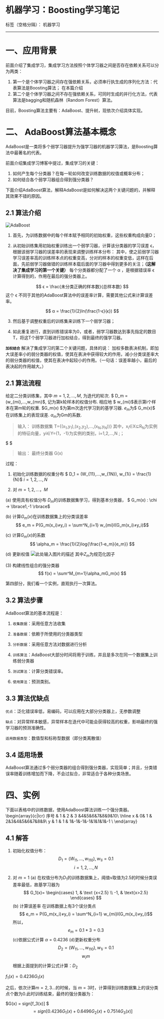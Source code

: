 ﻿# 机器学习：Boosting学习笔记

标签（空格分隔）： 机器学习

---

# 一、应用背景

前面介绍了集成学习，集成学习方法按照个体学习器之间是否存在依赖关系可以分为两类：
1. 第一个是个体学习器之间存在强依赖关系，必须串行执生成的序列化方法：代表算法是Boosting算法； 在本篇介绍
2. 第二个是个体学习器之间不存在强依赖关系，可同时生成的并行化方法，代表算法是bagging和随机森林（Random Forest）算法。

目前，Boosting算法主要有：AdaBoost、提升树，现依次介绍具体实现。


# 二、 AdaBoost算法基本概念

AdaBoost是一类将多个弱学习器提升为强学习器的机器学习算法，是Boosting算法中最著名的代表。

前面介绍集成学习博客中提过，集成学习的关键：
 1. 如何产生每个分类器？在每一轮如何改变训练数据的权值或概率分布；
 2. 如何结合各个弱学习器组合得到强分类器？

下面介绍AdaBoost算法，解释AdaBoost是如何解决这两个关键问题的，并解释其效果不错的原因。
 
## 2.1 算法介绍

![AdaBoost][1]

1. 首先，为训练数据中的每个样本赋予相同的初始权重，这些权重构成向量D；

2. 从初始训练集用初始权重训练出一个弱学习器，计算该分类器的学习误差 ϵ， 根据该弱学习器的误差率的表现来调整训练样本分布：
其中，使之前弱学习器学习误差率高的训练样本点的权重变高，分对的样本的权重变低，这样在后面，先前弱学习器做错的训练样本载后面的学习器中得到更多的关注；**（这解决了集成学习的第一个关键）**
每个分类器都分配了一个 α ，是根据错误率 ϵ 计算得到的，作用在最后的强分类器上。

 $$ ϵ  = \frac{未分类正确的样本数}{总样本数} $$
 这个 ϵ 不同于其他的AdaBoost算法中的误差率计算，需要其他公式来计算误差率。
 
 $$ α = \frac{1}{2}ln(\frac{1-ϵ}{ϵ}) $$
 
3. 然后基于调整权重后的训练集来训练下一个弱学习器；

4. 如此重复进行，直到训练错误率为0，或者，弱学习器数达到事先指定的数目T，将这T个弱学习器进行加权结合，得到最终的强学习器。

**`加权结合`** 解决了集成学习的第二个关键问题，具体的说：
加权多数表决机制，即加大误差率小的弱分类器的权值，使其在表决中获得较大的作用，减小分类误差率大的弱分类器的权值，使其在表决中起较小的作用。（一句话：误差率越小，最后的表决起的作用越大。）

## 2.1 算法流程
给定二分类训练集，其中 
$m=1,2, … , M,$ 为迭代的轮次. 
$ D_m =(w_{mi},...,w_{mn}$, 记为第k轮样本的权值分布. 相应地
$ w_{mi}$表示第i个样本在第m轮的权重. 
$G_m(x) $为第m次迭代学习到的基学习器. 
$e_m$为$ G_m(x)$ 在训练集上的表现误差. 
$α_m$为Gm的系数.

> 输入：
训练数据集 T={(x<sub>1</sub>,y<sub>1</sub>),(x<sub>2</sub>,y<sub>2</sub>),…,(x<sub>N</sub>,y<sub>N</sub>))} 
其中，x<sub>i</sub>∈X⊆R<sub>N</sub>为实例的特征向量，yi∈Y={1，-1}为实例的类别，i=1,2,…,N ;；

$ $
> 输出：
最终分类器 G(x)

过程：

1. 初始化训练数据的权重分布
$ D_1 = (W_{11},...,w_{1N}), w_{1i} = \frac{1}{N}$
$i = 1,2,...,N$

2. 对 $m=1,2,...，M$

(a) 使用具有权值分布 $D_m$的训练数据集学习，得到基本分类器，
$ G_m(x) : \chi -> \lbrace1,-1 \rbrace$

(b) 计算$G_m(x)$在训练数据集上的分类误差率
$$ e_m = P(G_m(x_i)≠y_i) = \sum^N_{i=1} w_{mi}I(G_m(x_i)≠y_i)$$

(c) 计算$G_m(x)$的系数
$$ \alpha_m = \frac{1}{2}log{\frac{1-e_m}{e_m}} $$

(d) 更新权值
![此处输入图片的描述][2]
其中$Z_m$为规范化因子

(3) 构建线性组合的强分类器
$$ f(x) = \sum^M_{m=1}\alpha_mG_m(x) $$

第四部分，我们看一个实例，直观执行一次算法。

## 3.2 算法步骤 

AdaBoost算法的基本流程是：


1. `收集数据`：采用任意方法收集
2. `准备数据`：依赖于所使用的分类器类型

3. `分析数据`：采用任意方法对数据进行分析
4. `训练算法`：AdaBoost大部分时间将用于训练，并且是多次在同一个数据集上训练弱分类器

5. `测试算法`：计算分类错误率。
6. `使用算法`：预测类别。



## 3.3 算法优缺点
`优点`：泛化错误率低，易编码，可以应用在大部分分类器上，无参数调整

`缺点`：对异常样本敏感，异常样本在迭代中可能会获得较高的权重，影响最终的强学习器的预测准确性。

`适用数据类型`：数值型和标称型数据（即分类离散值）

## 3.4 适用场景
AdaBoost算法通过多个弱分类器的组合得到强分类器，实现简单；并且，分类错误率随着训练增加而下降，不会过拟合，非常适合于各种分类场景。





# 四、实例
下面以表格中的训练数据，使用AdaBoost算法训练一个强分类器。
\begin{array}{c|lcr}
序号 & 1 & 2 & 3 &4&5&6&7&8&9&10\\
\hline
x & 0& 1 & 2&3&4&5&6&7&8&9\\
y & 1 & 1 & 1&-1&-1&-1&1&1&1&-1 \\
\end{array}

## 4.1 解答
1. 初始化权值分布：
$$ D_1 = (W_{11},...,w_{110}), w_{1i} = 0.1$$
$$i = 1,2,...,N$$

2. 对 $m=1$
(a) 在权值分布为$D_1$的训练数据集上，阈值v取值为2.5的时候分类误差率最低，故基学习器为
$$ G_1(x)= \begin{cases} 1, & \text {x<2.5} \\ -1, & \text{x>2.5} \end{cases} $$
(b) 计算误差率
在训练数据上有3个误分类点
$$ e_m = P(G_m(x_i)≠y_i) = \sum^N_{i=1} w_{mi}I(G_m(x_i)≠y_i)$$
所以，$$ e_m = 0.1*3 = 0.3 $$
(c)依据公式计算 $\alpha = 0.4236$
(d)更新权重分布
$$ D_2 = (W_{11},...,w_{110}), w_{1i} = 0.1$$
$$w_im$$
根据上面提到的计算公式计算：$D_2$

$f_1(x) = 0.4236G_1(x)$

之后，依次计算$m=2,3...$的时候，当 $m=3$时，计算得到训练数据集上的误分类点个数为0.此时训练结束，最终的强分类器为：

$G(x) = sign[f_3(x)] $
$$ =sign[0.4236G_1(x) + 0.6496G_2(x) + 0.7514G_3(x)] $$

  [1]: http://omxy7x542.bkt.clouddn.com/17-12-18/8460091.jpg
  [2]: http://omxy7x542.bkt.clouddn.com/17-12-18/17805244.jpg